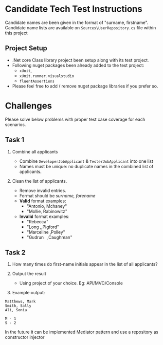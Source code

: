 # Candidate Tech Test Instructions

Candidate names are been given in the format of "surname, firstname". Candidate name lists are available on `Sources\UserRepository.cs` file within this project

## Project Setup

- .Net core Class library project been setup along with its test project.
- Following nuget packages been already added to the test project:
	- `xUnit`, 
	- `xUnit.runner.visualstudio`
	- `fluentAssertions`
- Please feel free to add / remove nuget package libraries if you prefer so.

# Challenges

Please solve below problems with proper test case coverage for each scenarios.

## Task 1

1. Combine all applicants
    - Combine `DeveloperJobApplicant` & `TesterJobApplicant` into one list
    - Names must be unique:  no duplicate names in the combined list of applicants.

2. Clean the list of applicants.  
   - Remove invalid entries. 
   - Format should be *surname, forename*
   - **Valid** format examples: 
        - "Antonio, Mchaney"
        - "Mollie, Rabinowitz"
   - **Invalid** format examples: 
        - "Rebecca"
        - "Long ,,Pigford"
        - "Marceline ,Polley"
        - "Gudrun&nbsp;&nbsp;  ,Caughman"


## Task 2

1. How many times do first-name initials appear in the list of all applicants?

2. Output the result
    - Using project of your choice. Eg: API/MVC/Console

3. Example output:
```
Matthews, Mark
Smith, Sally
Ali, Sonia

M - 1
S - 2
```

In the future it can be implemented Mediator pattern and use a repository as constructor injector
